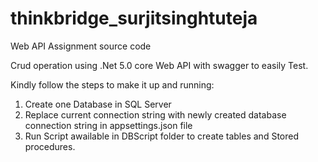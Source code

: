 # thinkbridge_surjitsinghtuteja
Web API Assignment source code

Crud operation using .Net 5.0 core Web API with swagger to easily Test.

Kindly follow the steps to make it up and running:
1) Create one Database in SQL Server
2) Replace current connection string with newly created database connection string in appsettings.json file
3) Run Script awailable in DBScript folder to create tables and Stored procedures.
